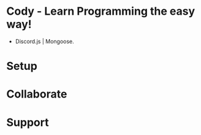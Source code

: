 # Cody - Learn Programming the easy way!
- Discord.js | Mongoose.

# Setup

# Collaborate

# Support
